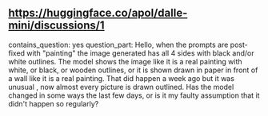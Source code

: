 ## https://huggingface.co/apol/dalle-mini/discussions/1

contains_question: yes
question_part: Hello, when the prompts are post-fixed with "painting" the image generated has all 4 sides with black and/or white outlines. The model shows the image like it is a real painting with white, or black, or wooden outlines,  or it is shown drawn in paper in front of a wall like it is a real painting. That did happen a week ago but it was unusual , now almost every picture is drawn outlined. Has the model changed in some ways the last few days, or is it my faulty assumption that it didn't happen so regularly?